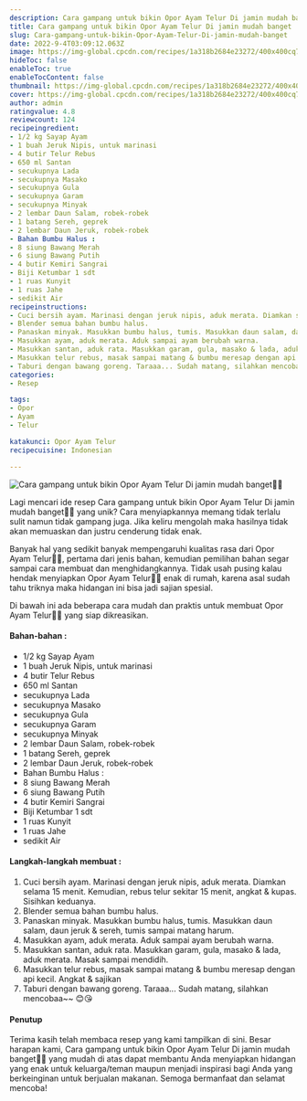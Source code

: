 ```yaml
---
description: Cara gampang untuk bikin Opor Ayam Telur Di jamin mudah banget"
title: Cara gampang untuk bikin Opor Ayam Telur Di jamin mudah banget
slug: Cara-gampang-untuk-bikin-Opor-Ayam-Telur-Di-jamin-mudah-banget
date: 2022-9-4T03:09:12.063Z
image: https://img-global.cpcdn.com/recipes/1a318b2684e23272/400x400cq70/photo.jpg
hideToc: false
enableToc: true
enableTocContent: false
thumbnail: https://img-global.cpcdn.com/recipes/1a318b2684e23272/400x400cq70/photo.jpg
cover: https://img-global.cpcdn.com/recipes/1a318b2684e23272/400x400cq70/photo.jpg
author: admin
ratingvalue: 4.8
reviewcount: 124
recipeingredient:
- 1/2 kg Sayap Ayam
- 1 buah Jeruk Nipis, untuk marinasi
- 4 butir Telur Rebus
- 650 ml Santan
- secukupnya Lada
- secukupnya Masako
- secukupnya Gula
- secukupnya Garam
- secukupnya Minyak
- 2 lembar Daun Salam, robek-robek
- 1 batang Sereh, geprek
- 2 lembar Daun Jeruk, robek-robek
- Bahan Bumbu Halus :
- 8 siung Bawang Merah
- 6 siung Bawang Putih
- 4 butir Kemiri Sangrai
- Biji Ketumbar 1 sdt
- 1 ruas Kunyit
- 1 ruas Jahe
- sedikit Air
recipeinstructions:
- Cuci bersih ayam. Marinasi dengan jeruk nipis, aduk merata. Diamkan selama 15 menit. Kemudian, rebus telur sekitar 15 menit, angkat & kupas. Sisihkan keduanya.
- Blender semua bahan bumbu halus.
- Panaskan minyak. Masukkan bumbu halus, tumis. Masukkan daun salam, daun jeruk & sereh, tumis sampai matang harum.
- Masukkan ayam, aduk merata. Aduk sampai ayam berubah warna.
- Masukkan santan, aduk rata. Masukkan garam, gula, masako & lada, aduk merata. Masak sampai mendidih.
- Masukkan telur rebus, masak sampai matang & bumbu meresap dengan api kecil. Angkat & sajikan
- Taburi dengan bawang goreng. Taraaa... Sudah matang, silahkan mencobaa~~ 😊😘
categories:
- Resep

tags:
- Opor
- Ayam
- Telur

katakunci: Opor Ayam Telur
recipecuisine: Indonesian

---
```


![Cara gampang untuk bikin Opor Ayam Telur Di jamin mudah banget👩‍🍳](https://img-global.cpcdn.com/recipes/1a318b2684e23272/400x400cq70/photo.jpg)

Lagi mencari ide resep Cara gampang untuk bikin Opor Ayam Telur Di jamin mudah banget👩‍🍳 yang unik? Cara menyiapkannya memang tidak terlalu sulit namun tidak gampang juga. Jika keliru mengolah maka hasilnya tidak akan memuaskan dan justru cenderung tidak enak.

Banyak hal yang sedikit banyak mempengaruhi kualitas rasa dari Opor Ayam Telur👩‍🍳, pertama dari jenis bahan, kemudian pemilihan bahan segar sampai cara membuat dan menghidangkannya. Tidak usah pusing kalau hendak menyiapkan Opor Ayam Telur👩‍🍳 enak di rumah, karena asal sudah tahu triknya maka hidangan ini bisa jadi sajian spesial.

Di bawah ini ada beberapa cara mudah dan praktis untuk membuat Opor Ayam Telur👩‍🍳 yang siap dikreasikan.

<!--inarticleads1-->

#### Bahan-bahan :

- 1/2 kg Sayap Ayam
- 1 buah Jeruk Nipis, untuk marinasi
- 4 butir Telur Rebus
- 650 ml Santan
- secukupnya Lada
- secukupnya Masako
- secukupnya Gula
- secukupnya Garam
- secukupnya Minyak
- 2 lembar Daun Salam, robek-robek
- 1 batang Sereh, geprek
- 2 lembar Daun Jeruk, robek-robek
- Bahan Bumbu Halus :
- 8 siung Bawang Merah
- 6 siung Bawang Putih
- 4 butir Kemiri Sangrai
- Biji Ketumbar 1 sdt
- 1 ruas Kunyit
- 1 ruas Jahe
- sedikit Air

<!--inarticleads2-->

#### Langkah-langkah membuat :

1. Cuci bersih ayam. Marinasi dengan jeruk nipis, aduk merata. Diamkan selama 15 menit. Kemudian, rebus telur sekitar 15 menit, angkat & kupas. Sisihkan keduanya.
1. Blender semua bahan bumbu halus.
1. Panaskan minyak. Masukkan bumbu halus, tumis. Masukkan daun salam, daun jeruk & sereh, tumis sampai matang harum.
1. Masukkan ayam, aduk merata. Aduk sampai ayam berubah warna.
1. Masukkan santan, aduk rata. Masukkan garam, gula, masako & lada, aduk merata. Masak sampai mendidih.
1. Masukkan telur rebus, masak sampai matang & bumbu meresap dengan api kecil. Angkat & sajikan
1. Taburi dengan bawang goreng. Taraaa... Sudah matang, silahkan mencobaa~~ 😊😘

#### Penutup

Terima kasih telah membaca resep yang kami tampilkan di sini. Besar harapan kami, Cara gampang untuk bikin Opor Ayam Telur Di jamin mudah banget👩‍🍳 yang mudah di atas dapat membantu Anda menyiapkan hidangan yang enak untuk keluarga/teman maupun menjadi inspirasi bagi Anda yang berkeinginan untuk berjualan makanan. Semoga bermanfaat dan selamat mencoba!